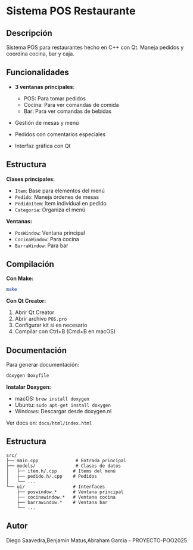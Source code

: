 # Sistema POS Restaurante

## Descripción

Sistema POS para restaurantes hecho en C++ con Qt. Maneja pedidos y coordina cocina, bar y caja.

## Funcionalidades

- **3 ventanas principales**:
  - POS: Para tomar pedidos
  - Cocina: Para ver comandas de comida  
  - Bar: Para ver comandas de bebidas

- Gestión de mesas y menú
- Pedidos con comentarios especiales
- Interfaz gráfica con Qt

## Estructura

**Clases principales:**
- `Item`: Base para elementos del menú
- `Pedido`: Maneja órdenes de mesas
- `PedidoItem`: Item individual en pedido
- `Categoria`: Organiza el menú

**Ventanas:**
- `PosWindow`: Ventana principal
- `CocinaWindow`: Para cocina
- `BarraWindow`: Para bar

## Compilación

**Con Make:**
```bash
make
```

**Con Qt Creator:**
1. Abrir Qt Creator
2. Abrir archivo `POS.pro`
3. Configurar kit si es necesario
4. Compilar con Ctrl+B (Cmd+B en macOS)

## Documentación

Para generar documentación:
```bash
doxygen Doxyfile
```

**Instalar Doxygen:**
- macOS: `brew install doxygen`
- Ubuntu: `sudo apt-get install doxygen`
- Windows: Descargar desde doxygen.nl

Ver docs en: `docs/html/index.html`

## Estructura

```
src/
├── main.cpp              # Entrada principal
├── models/               # Clases de datos
│   ├── item.h/.cpp      # Items del menú
│   ├── pedido.h/.cpp    # Pedidos
│   └── ...
└── ui/                  # Interfaces
    ├── poswindow.*      # Ventana principal
    ├── cocinawindow.*   # Ventana cocina
    ├── barrawindow.*    # Ventana bar
    └── ... 
```

## Autor

Diego Saavedra,Benjamin Matus,Abraham Garcia - PROYECTO-POO2025